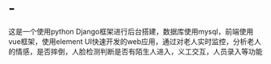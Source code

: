 # -
这是一个使用python Django框架进行后台搭建，数据库使用mysql，前端使用vue框架，使用element UI快速开发的web应用，通过对老人实时监控，分析老人的情感，是否摔倒，人脸检测判断是否有陌生人进入，义工交互，人员录入等功能
